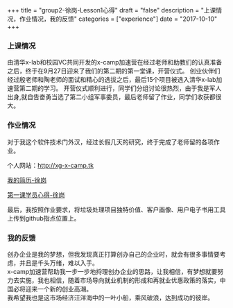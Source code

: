 +++
title = "group2-徐岗-Lesson1心得"
draft = "false"
description = "上课情况，作业情况，我的反馈"
categories = ["experience"]
date = "2017-10-10"
+++

### 上课情况

由清华x-lab和校园VC共同开发的x-camp加速营在经过老师和助教们的认真准备之后，终于在9月27日迎来了我们的第二期的第一堂课，开营仪式。
创业伙伴们经过殷老师和陶老师的面试和精心的选拔之后，最后15个项目被选入清华x-lab加速营第二期的学习。
开营仪式顺利进行，同学们分组讨论很热烈，由于我是军人出身,就自告奋勇当选了第二小组军事委员，最后老师留了作业，同学们收获都很大。



### 作业情况

对于我这个软件技术门外汉，经过长假几天的研究，终于完成了老师留的各项作业。<br/>
<p>个人网站：<a style="cursor:hand;" target="_blank" href=" ">http://xg-x-camp.tk</a></p >
<p><a style="cursor:hand;" target="_blank" href="http://x-camp.tk/post/group2/xugang-resume/">我的简历-徐岗</a></p >
<p><a style="cursor:hand;" target="_blank" href="http://x-camp.tk/post/group2/xugang-experience/">第一课学员心得-徐岗</a></p >

最后，我按照作业要求，将垃圾处理项目独特价值、客户画像、用户电子书用工具上传到github指点位置上。


### 我的反馈

创办企业是我的梦想，但我发现真正打算创办自己的企业时，就会有很多事情要考虑，并且是千头万绪，难以入手。<br/>
x-camp加速营帮助我一步一步地捋理创办企业的思路，让我相信，有梦想就要努力去实施，我也相信，随着市场导向就业机制的形成和再就业优惠政策的落实，中国必将迎来一个新的创业高潮。<br/>
我希望我也是这市场经济汪洋海中的一叶小船，乘风破浪，达到成功的彼岸。<br/>
